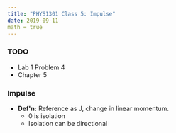 ```yaml
---
title: "PHYS1301 Class 5: Impulse"
date: 2019-09-11
math = true
---
```


### TODO

- Lab 1 Problem 4 
- Chapter 5

### Impulse

- **Def'n:** Reference as J, change in linear momentum.
    - 0 is isolation
    - Isolation can be directional


